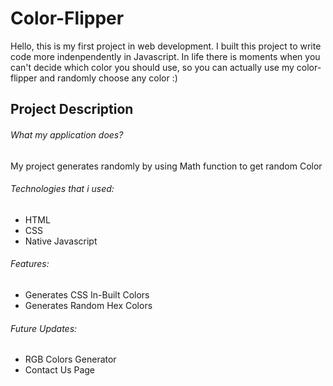 # Color-Flipper

Hello, this is my first project in web development. I built this project to write code more indenpendently in Javascript.
In life there is moments when you can't decide which color you should use, so you can actually use my color-flipper and randomly choose any color :)

## Project Description

###### What my application does?

My project generates randomly by using Math function to get random Color

###### Technologies that i used:

- HTML
- CSS
- Native Javascript

###### Features:

- Generates CSS In-Built Colors
- Generates Random Hex Colors

###### Future Updates:

- RGB Colors Generator
- Contact Us Page


